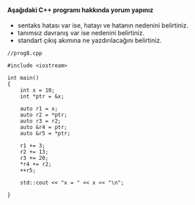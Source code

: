 #### Aşağıdaki C++ programı hakkında yorum yapınız

+ sentaks hatası var ise, hatayı ve hatanın nedenini belirtiniz.
+ tanımsız davranış var ise nedenini belirtiniz.
+ standart çıkış akımına ne yazdırılacağını belirtiniz.

```
//prog8.cpp

#include <iostream>

int main()
{
	int x = 10;
	int *ptr = &x;

	auto r1 = x;
	auto r2 = *ptr;
	auto r3 = r2;
	auto &r4 = ptr;
	auto &r5 = *ptr;

	r1 += 3;
	r2 += 13;
	r3 += 20;
	*r4 += r2;
	++r5;

	std::cout << "x = " << x << "\n";

}
```
